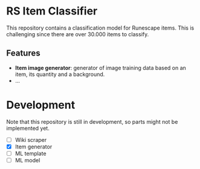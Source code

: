 # RS Item Classifier

This repository contains a classification model for Runescape items. This is challenging since there are over 30.000 items to classify.

## Features

- **Item image generator**: generator of image training data based on an item, its quantity and a background.
- ...


# Development

Note that this repository is still in development, so parts might not be implemented yet.

- [ ] Wiki scraper
- [x] Item generator
- [ ] ML template
- [ ] ML model
